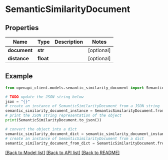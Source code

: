 # SemanticSimilarityDocument


## Properties

Name | Type | Description | Notes
------------ | ------------- | ------------- | -------------
**document** | **str** |  | [optional] 
**distance** | **float** |  | [optional] 

## Example

```python
from openapi_client.models.semantic_similarity_document import SemanticSimilarityDocument

# TODO update the JSON string below
json = "{}"
# create an instance of SemanticSimilarityDocument from a JSON string
semantic_similarity_document_instance = SemanticSimilarityDocument.from_json(json)
# print the JSON string representation of the object
print(SemanticSimilarityDocument.to_json())

# convert the object into a dict
semantic_similarity_document_dict = semantic_similarity_document_instance.to_dict()
# create an instance of SemanticSimilarityDocument from a dict
semantic_similarity_document_from_dict = SemanticSimilarityDocument.from_dict(semantic_similarity_document_dict)
```
[[Back to Model list]](../README.md#documentation-for-models) [[Back to API list]](../README.md#documentation-for-api-endpoints) [[Back to README]](../README.md)


